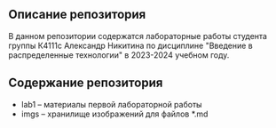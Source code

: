 ## Описание репозитория
В данном репозитории содержатся лабораторные работы студента группы К4111с Александр Никитина по дисциплине "Введение в распределенные технологии" в 2023-2024 учебном году.
## Содержание репозитория
- lab1 – материалы первой лабораторной работы
- imgs – хранилище изображений для файлов *.md
